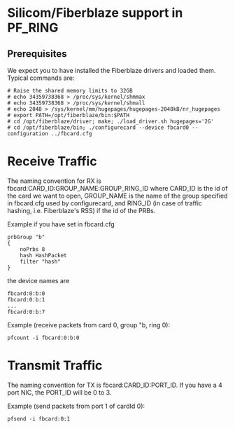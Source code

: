 # Silicom/Fiberblaze support in PF_RING

## Prerequisites
We expect you to have installed the Fiberblaze drivers and loaded them. 
Typical commands are:

```
# Raise the shared memory limits to 32GB
# echo 34359738368 > /proc/sys/kernel/shmmax
# echo 34359738368 > /proc/sys/kernel/shmall
# echo 2048 > /sys/kernel/mm/hugepages/hugepages-2048kB/nr_hugepages
# export PATH=/opt/fiberblaze/bin:$PATH
# cd /opt/fiberblaze/driver; make; ./load_driver.sh hugepages='2G'
# cd /opt/fiberblaze/bin; ./configurecard --device fbcard0 --configuration ../fbcard.cfg
```

# Receive Traffic
The naming convention for RX is fbcard:CARD_ID:GROUP_NAME:GROUP_RING_ID where CARD_ID is the id of the card we want to open, GROUP_NAME is the name of the group specified in fbcard.cfg used by configurecard, and RING_ID (in case of traffic hashing, i.e. Fiberblaze's RSS) if the id of the PRBs.

Example if you have set in fbcard.cfg

```
prbGroup "b"
{
    noPrbs 8
    hash HashPacket
    filter "hash"
}
```

the device names are
```
fbcard:0:b:0
fbcard:0:b:1
...
fbcard:0:b:7
```

Example (receive packets from card 0, group "b, ring 0): 
```
pfcount -i fbcard:0:b:0
```

# Transmit Traffic
The naming convention for TX is fbcard:CARD_ID:PORT_ID. If you have a 4 port NIC, the PORT_ID will be 0 to 3.

Example (send packets from port 1 of cardId 0):
```
pfsend -i fbcard:0:1
```
